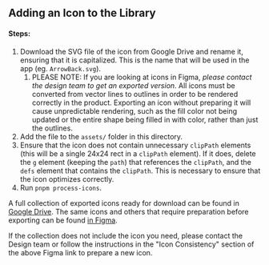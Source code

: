 ## Adding an Icon to the Library

#### Steps:

1. Download the SVG file of the icon from Google Drive and rename it, ensuring that it is capitalized. This is the name
   that will be used in the app (eg. `ArrowBack.svg`).
    1. PLEASE NOTE: If you are looking at icons in Figma, _please contact the design team to get an
       exported version_. All icons must be converted from vector lines to outlines in order to be
       rendered correctly in the product. Exporting an icon without preparing it will cause
       unpredictable rendering, such as the fill color not being updated or the entire shape being
       filled in with color, rather than just the outlines.
2. Add the file to the `assets/` folder in this directory.
3. Ensure that the icon does not contain unnecessary `clipPath` elements (this will be a single 24x24 rect in a
   `clipPath` element). If it does, delete the `g` element (keeping the `path`) that references the `clipPath`, and the
   `defs` element that contains the `clipPath`. This is necessary to ensure that the icon optimizes correctly.
4. Run `pnpm process-icons`.

A full collection of exported icons ready for download can be found
in [Google Drive](https://drive.google.com/drive/folders/19068OCcyob6iqjpY3JB4t2NGiRmnuw2D?usp=drive_link). The same
icons and others that require preparation before exporting can be
found [in Figma](https://www.figma.com/file/Gpjs9vjhzUKF1GDbeG9JGE/Application-Design-System?type=design&node-id=7371-35911&mode=design&t=ior9gA5q20atPjr9-0).

If the collection does not include the icon you need, please contact the Design
team or follow the instructions in the "Icon Consistency" section of the above
Figma link to prepare a new icon.
